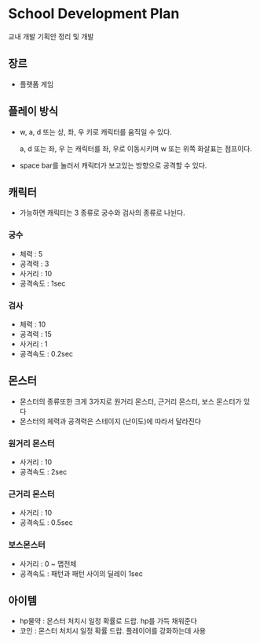 # School Development Plan
교내 개발 기획안 정리 및 개발


## 장르
- 플랫폼 게임

## 플레이 방식 
- w, a, d 또는 상, 좌, 우 키로 캐릭터를 움직일 수 있다.

  a, d 또는 좌, 우 는 캐릭터를 좌, 우로 이동시키며 w 또는 위쪽 화살표는 점프이다.

-  space bar를 눌러서 캐릭터가 보고있는 방향으로 공격할 수 있다.

## 캐릭터
- 가능하면 캐릭터는 3 종류로 궁수와 검사의 종류로 나뉜다.

### 궁수
- 체력 : 5
- 공격력 : 3
- 사거리 : 10
- 공격속도 : 1sec

### 검사
- 체력 : 10
- 공격력 : 15
- 사거리 : 1
- 공격속도 : 0.2sec

## 몬스터
- 몬스터의 종류또한 크게 3가지로 원거리 몬스터, 근거리 몬스터, 보스 몬스터가 있다
- 몬스터의 체력과 공격력은 스테이지 (난이도)에 따라서 달라진다

### 원거리 몬스터
- 사거리 : 10
- 공격속도 : 2sec

### 근거리 몬스터
- 사거리 : 10
- 공격속도 : 0.5sec

### 보스몬스터
- 사거리 : 0 ~ 맵전체
- 공격속도 : 패턴과 패턴 사이의 딜레이 1sec

## 아이템
- hp물약 : 몬스터 처치시 일정 확률로 드랍. hp를 가득 채워준다
- 코인 : 몬스터 처치시 일정 확률 드랍. 플레이어를 강화하는데 사용

